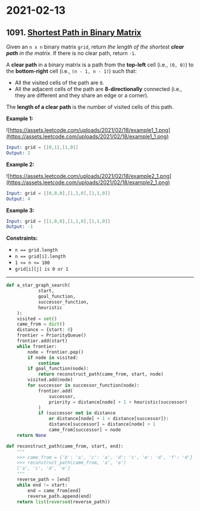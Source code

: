 # 2021-02-13

## 1091. [Shortest Path in Binary Matrix](https://leetcode.com/problems/shortest-path-in-binary-matrix/)

Given an `n x n` binary matrix `grid`, return *the length of the shortest **clear path** in the matrix*. If there is no clear path, return `-1`.

A **clear path** in a binary matrix is a path from the **top-left** cell (i.e., `(0, 0)`) to the **bottom-right** cell (i.e., `(n - 1, n - 1)`) such that:

- All the visited cells of the path are `0`.
- All the adjacent cells of the path are **8-directionally** connected (i.e., they are different and they share an edge or a corner).

The **length of a clear path** is the number of visited cells of this path.

**Example 1:**

![https://assets.leetcode.com/uploads/2021/02/18/example1_1.png](https://assets.leetcode.com/uploads/2021/02/18/example1_1.png)

```s
Input: grid = [[0,1],[1,0]]
Output: 2
```

**Example 2:**

![https://assets.leetcode.com/uploads/2021/02/18/example2_1.png](https://assets.leetcode.com/uploads/2021/02/18/example2_1.png)

```s
Input: grid = [[0,0,0],[1,1,0],[1,1,0]]
Output: 4
```

**Example 3:**

```s
Input: grid = [[1,0,0],[1,1,0],[1,1,0]]
Output: -1
```

**Constraints:**

- `n == grid.length`
- `n == grid[i].length`
- `1 <= n <= 100`
- `grid[i][j] is 0 or 1`

---

```py
def a_star_graph_search(
            start,
            goal_function,
            successor_function,
            heuristic
    ):
    visited = set()
    came_from = dict()
    distance = {start: 0}
    frontier = PriorityQueue()
    frontier.add(start)
    while frontier:
        node = frontier.pop()
        if node in visited:
            continue
        if goal_function(node):
            return reconstruct_path(came_from, start, node)
        visited.add(node)
        for successor in successor_function(node):
            frontier.add(
                successor,
                priority = distance[node] + 1 + heuristic(successor)
            )
            if (successor not in distance
                or distance[node] + 1 < distance[successor]):
                distance[successor] = distance[node] + 1
                came_from[successor] = node
    return None

def reconstruct_path(came_from, start, end):
    """
    >>> came_from = {'b': 'a', 'c': 'a', 'd': 'c', 'e': 'd', 'f': 'd'}
    >>> reconstruct_path(came_from, 'a', 'e')
    ['a', 'c', 'd', 'e']
    """
    reverse_path = [end]
    while end != start:
        end = came_from[end]
        reverse_path.append(end)
    return list(reversed(reverse_path))
```
